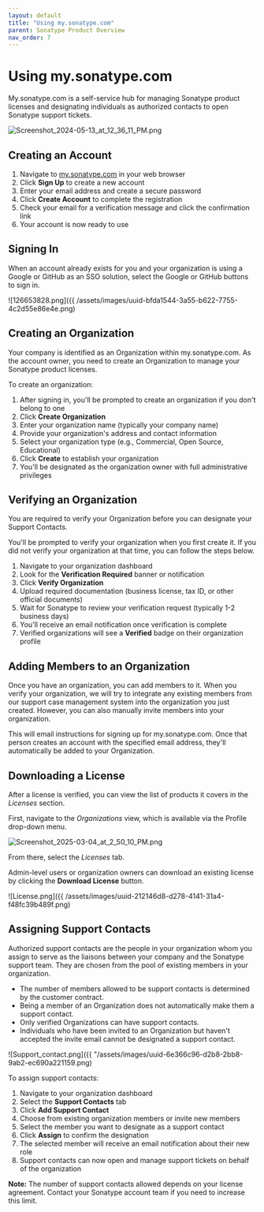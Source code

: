 ```yaml
---
layout: default
title: "Using my.sonatype.com"
parent: Sonatype Product Overview
nav_order: 7
---
```


# Using my.sonatype.com

My.sonatype.com is a self-service hub for managing Sonatype product licenses and designating individuals as authorized contacts to open Sonatype support tickets.

![Screenshot_2024-05-13_at_12_36_11_PM.png](/docs-at-surgery-poc/assets/images/uuid-da2bd971-21fd-79fc-2923-91bb187e453a.png)

## Creating an Account

1. Navigate to [my.sonatype.com](https://my.sonatype.com) in your web browser
2. Click **Sign Up** to create a new account
3. Enter your email address and create a secure password
4. Click **Create Account** to complete the registration
5. Check your email for a verification message and click the confirmation link
6. Your account is now ready to use

## Signing In

When an account already exists for you and your organization is using a Google or GitHub as an SSO solution, select the Google or GitHub buttons to sign in.

![126653828.png]({{ /assets/images/uuid-bfda1544-3a55-b622-7755-4c2d55e86e4e.png)

## Creating an Organization

Your company is identified as an Organization within my.sonatype.com. As the account owner, you need to create an Organization to manage your Sonatype product licenses.

To create an organization:

1. After signing in, you'll be prompted to create an organization if you don't belong to one
2. Click **Create Organization**
3. Enter your organization name (typically your company name)
4. Provide your organization's address and contact information
5. Select your organization type (e.g., Commercial, Open Source, Educational)
6. Click **Create** to establish your organization
7. You'll be designated as the organization owner with full administrative privileges

## Verifying an Organization

You are required to verify your Organization before you can designate your Support Contacts.

You'll be prompted to verify your organization when you first create it. If you did not verify your organization at that time, you can follow the steps below.

1. Navigate to your organization dashboard
2. Look for the **Verification Required** banner or notification
3. Click **Verify Organization** 
4. Upload required documentation (business license, tax ID, or other official documents)
5. Wait for Sonatype to review your verification request (typically 1-2 business days)
6. You'll receive an email notification once verification is complete
7. Verified organizations will see a **Verified** badge on their organization profile

## Adding Members to an Organization

Once you have an organization, you can add members to it. When you verify your organization, we will try to integrate any existing members from our support case management system into the organization you just created. However, you can also manually invite members into your organization.

This will email instructions for signing up for my.sonatype.com. Once that person creates an account with the specified email address, they'll automatically be added to your Organization.

## Downloading a License

After a license is verified, you can view the list of products it covers in the *Licenses* section.

First, navigate to the *Organizations* view, which is available via the Profile drop-down menu.

![Screenshot_2025-03-04_at_2_50_10_PM.png](/docs-at-surgery-poc/assets/images/uuid-733a8727-a16b-5904-6a58-9c5cd115e0a7.png)

From there, select the *Licenses* tab.

Admin-level users or organization owners can download an existing license by clicking the **Download License** button.

![License.png]({{ /assets/images/uuid-212146d8-d278-4141-31a4-f48fc39b489f.png)

## Assigning Support Contacts

Authorized support contacts are the people in your organization whom you assign to serve as the liaisons between your company and the Sonatype support team. They are chosen from the pool of existing members in your organization.

- The number of members allowed to be support contacts is determined by the customer contract.
- Being a member of an Organization does not automatically make them a support contact.
- Only verified Organizations can have support contacts.
- Individuals who have been invited to an Organization but haven't accepted the invite email cannot be designated a support contact.

![Support_contact.png]({{ "/assets/images/uuid-6e366c96-d2b8-2bb8-9ab2-ec690a221159.png)

To assign support contacts:

1. Navigate to your organization dashboard
2. Select the **Support Contacts** tab
3. Click **Add Support Contact**
4. Choose from existing organization members or invite new members
5. Select the member you want to designate as a support contact
6. Click **Assign** to confirm the designation
7. The selected member will receive an email notification about their new role
8. Support contacts can now open and manage support tickets on behalf of the organization

**Note:** The number of support contacts allowed depends on your license agreement. Contact your Sonatype account team if you need to increase this limit.
